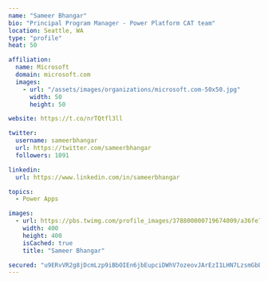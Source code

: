 ```yaml
---
name: "Sameer Bhangar"
bio: "Principal Program Manager - Power Platform CAT team"
location: Seattle, WA
type: "profile"
heat: 50

affiliation:
  name: Microsoft
  domain: microsoft.com
  images:
    - url: "/assets/images/organizations/microsoft.com-50x50.jpg"
      width: 50
      height: 50

website: https://t.co/nrTQtfl3ll

twitter:
  username: sameerbhangar
  url: https://twitter.com/sameerbhangar
  followers: 1091

linkedin:
  url: https://www.linkedin.com/in/sameerbhangar

topics:
  - Power Apps

images:
  - url: https://pbs.twimg.com/profile_images/378800000719674009/a36fe7ddfab1778b76e5793772e43798_400x400.jpeg
    width: 400
    height: 400
    isCached: true
    title: "Sameer Bhangar"

secured: "u9ERvVR2g8jDcmLzp9iBbOIEn6jbEupciDWhV7ozeovJArEzI1LHN7LzsmGbBjHwyYRVKFaG3XShfgsVBMkXwkLjXk+sri+H+7tqIQ7g2UU+NaLd/U+grIsaepCV0BaraR12IhRUYwVimTnUW3Yl77m8RaAv7q8LLd/axrEdkNFRbl4q0/F3iBOaMlZD8M+JkMx7O1ttpN+xaFoOwhCcg8m2612Jxezkke4VU3kb4Fswtg9ZQ1efb/qbyoAn5sI0TkfOms4Rl0MYPupyK1iZY2NFFth/aNNyw91X6mQu6GouW5VGJIBu3vRurip/5y2vHm0Uf4PwGzy6JYVR+Yaa74H1f7hmWoEPfs6EdIYfXBpzBWPzSY0EPWJ7szBAIuAGhaewFD9yPpJiQ90ienUYT7fqClcqmlmPQJQegR35em8=;gS3nEAWwdm8mxmaW7LRyEA=="
---
```


